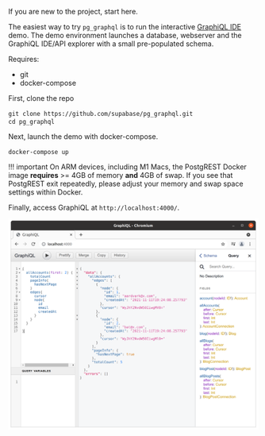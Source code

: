 If you are new to the project, start here.

The easiest way to try `pg_graphql` is to run the interactive [GraphiQL IDE](https://github.com/graphql/graphiql) demo. The demo environment launches a database, webserver and the GraphiQL IDE/API explorer with a small pre-populated schema.

Requires:

- git
- docker-compose

First, clone the repo

```shell
git clone https://github.com/supabase/pg_graphql.git
cd pg_graphql
```

Next, launch the demo with docker-compose.

```shell
docker-compose up
```
!!! important
    On ARM devices, including M1 Macs, the PostgREST Docker image **requires** >= 4GB of memory **and** 4GB of swap. If you see that PostgREST exit repeatedly, please adjust your memory and swap space settings within Docker.

Finally, access GraphiQL at `http://localhost:4000/`.

![GraphiQL](./assets/quickstart_graphiql.png)
